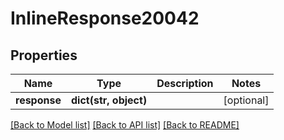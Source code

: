 # InlineResponse20042

## Properties
Name | Type | Description | Notes
------------ | ------------- | ------------- | -------------
**response** | **dict(str, object)** |  | [optional] 

[[Back to Model list]](../README.md#documentation-for-models) [[Back to API list]](../README.md#documentation-for-api-endpoints) [[Back to README]](../README.md)


